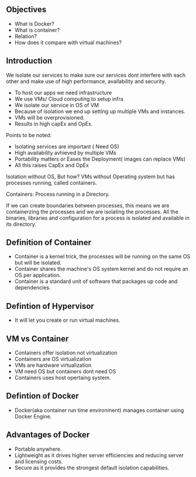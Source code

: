 ## Objectives
- What is Docker?
- What is container?
- Relation?
- How does it compare with virtual machines?

## Introduction
We isolate our services to make sure our services dont interfere with each other and make use of high performance, availability and security.
- To host our apps we need infrastructure
- We use VMs/ Cloud computing to setup infra
- We isolate our service in OS of VM
- Because of isolation we end up setting up multiple VMs and instances.
- VMs will be overprovisioned.
- Results in high capEx and OpEx.

Points to be noted:
- Isolating services are important ( Need OS)
- High availability avhieved by multiple VMs
- Portability matters or Eases the Deployment( images can replace VMs)
- All this raises CapEx and OpEx

Isolation without OS, But how?
VMs without Operating system but has processes running, called containers.

Containers: Process running in a Directory.

If we can create boundaries between processes, this means we are containerzing the processes and we are isolating the processes.
All the binaries, libraries and configuration for a process is isolated and available in its directory.

## Definition of Container
- Container is a kernel trick, the processes will be running on the same OS but will be isolated. 
- Container shares the machine's OS system kernel and do not require an OS per application.
- Container is a standard unit of software that packages up code and dependencies.

## Defintion of Hypervisor
- It will let you create or run virtual machines.

## VM vs Container
- Containers offer isolation not virtualization
- Containers are OS virtualization
- VMs are hardware virtualization
- VM need OS but containers dont need OS
- Containers uses host opertaing system.

## Defintion of Docker
- Docker(aka container run time environment) manages container using Docker Engine.

## Advantages of Docker
- Portable anywhere.
- Lightweight as it drives higher server efficiencies and reducing server and licensing costs.
- Secure as it provides the strongest default isolation capabilities.


